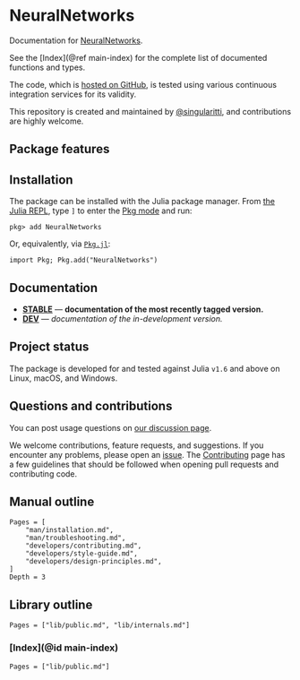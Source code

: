 # NeuralNetworks

Documentation for [NeuralNetworks](https://github.com/singularitti/NeuralNetworks.jl).

See the [Index](@ref main-index) for the complete list of documented functions
and types.

The code, which is [hosted on GitHub](https://github.com/singularitti/NeuralNetworks.jl), is tested
using various continuous integration services for its validity.

This repository is created and maintained by
[@singularitti](https://github.com/singularitti), and contributions are highly welcome.

## Package features



## Installation

The package can be installed with the Julia package manager.
From [the Julia REPL](https://docs.julialang.org/en/v1/stdlib/REPL/), type `]` to enter
the [Pkg mode](https://docs.julialang.org/en/v1/stdlib/REPL/#Pkg-mode) and run:

```julia-repl
pkg> add NeuralNetworks
```

Or, equivalently, via [`Pkg.jl`](https://pkgdocs.julialang.org/v1/):

```@repl
import Pkg; Pkg.add("NeuralNetworks")
```

## Documentation

- [**STABLE**](https://singularitti.github.io/NeuralNetworks.jl/stable) — **documentation of the most recently tagged version.**
- [**DEV**](https://singularitti.github.io/NeuralNetworks.jl/dev) — _documentation of the in-development version._

## Project status

The package is developed for and tested against Julia `v1.6` and above on Linux, macOS, and
Windows.

## Questions and contributions

You can post usage questions on
[our discussion page](https://github.com/singularitti/NeuralNetworks.jl/discussions).

We welcome contributions, feature requests, and suggestions. If you encounter any problems,
please open an [issue](https://github.com/singularitti/NeuralNetworks.jl/issues).
The [Contributing](@ref) page has
a few guidelines that should be followed when opening pull requests and contributing code.

## Manual outline

```@contents
Pages = [
    "man/installation.md",
    "man/troubleshooting.md",
    "developers/contributing.md",
    "developers/style-guide.md",
    "developers/design-principles.md",
]
Depth = 3
```

## Library outline

```@contents
Pages = ["lib/public.md", "lib/internals.md"]
```

### [Index](@id main-index)

```@index
Pages = ["lib/public.md"]
```
